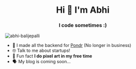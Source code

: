 <h1 align="center">Hi 👋 I'm Abhi</h1>
<h3 align="center">I code sometimes :)</h3>

<p align="left"> <img src="https://komarev.com/ghpvc/?username=abhi-balijepalli&label=Profile%20views&color=0e75b6&style=flat" alt="abhi-balijepalli" /> </p>

- 🙌 I made all the backend for [Pondr](https://www.letspondr.com) (No longer in business)
- 🤓 Talk to me about startups!
- 🤠 Fun fact **I do pixel art in my free time**
- 🗣 My blog is coming soon...
